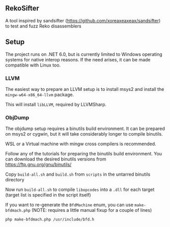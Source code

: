 ## RekoSifter
A tool inspired by sandsifter (https://github.com/xoreaxeaxeax/sandsifter) to test and fuzz Reko disassemblers

## Setup
The project runs on .NET 6.0, but is currently limited to Windows operating systems for native interop reasons.
If the need arises, it can be made compatible with Linux too.

### LLVM
The easiest way to prepare an LLVM setup is to install msys2 and install the `mingw-w64-x86_64-llvm` package.

This will install `libLLVM`, required by LLVMSharp.

### ObjDump
The objdump setup requires a binutils build environment. It can be prepared on msys2 or cygwin,
but it will take considerably longer to compile binutils.

WSL or a Virtual machine with mingw cross compilers is recommended.

Follow any of the tutorials for preparing the binutils build environment. You can download the desired binutils versions from https://ftp.gnu.org/gnu/binutils/

Copy `build-all.sh` and `build.sh` from `scripts` in the untarred binutils directory

Now run `build-all.sh` to compile `libopcodes` into a `.dll` for each target (target list is specified in the script itself)

If you want to re-generate the `BfdMachine` enum, you can use `make-bfdmach.php` (NOTE: requires a little manual fixup for a couple of lines)

```php make-bfdmach.php /usr/include/bfd.h```
